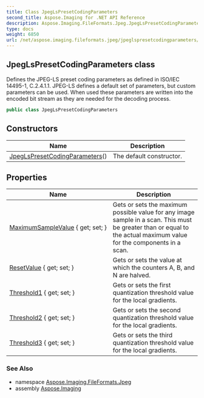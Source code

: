 ```yaml
---
title: Class JpegLsPresetCodingParameters
second_title: Aspose.Imaging for .NET API Reference
description: Aspose.Imaging.FileFormats.Jpeg.JpegLsPresetCodingParameters class. Defines the JPEGLS preset coding parameters as defined in ISO/IEC 144951 C.2.4.1.1. JPEGLS defines a default set of parameters but custom parameters can be used. When used these parameters are written into the encoded bit stream as they are needed for the decoding process
type: docs
weight: 6850
url: /net/aspose.imaging.fileformats.jpeg/jpeglspresetcodingparameters/
---
```

## JpegLsPresetCodingParameters class

Defines the JPEG-LS preset coding parameters as defined in ISO/IEC 14495-1, C.2.4.1.1. JPEG-LS defines a default set of parameters, but custom parameters can be used. When used these parameters are written into the encoded bit stream as they are needed for the decoding process.

```csharp
public class JpegLsPresetCodingParameters
```

## Constructors

| Name | Description |
| --- | --- |
| [JpegLsPresetCodingParameters](jpeglspresetcodingparameters/)() | The default constructor. |

## Properties

| Name | Description |
| --- | --- |
| [MaximumSampleValue](../../aspose.imaging.fileformats.jpeg/jpeglspresetcodingparameters/maximumsamplevalue/) { get; set; } | Gets or sets the maximum possible value for any image sample in a scan. This must be greater than or equal to the actual maximum value for the components in a scan. |
| [ResetValue](../../aspose.imaging.fileformats.jpeg/jpeglspresetcodingparameters/resetvalue/) { get; set; } | Gets or sets the value at which the counters A, B, and N are halved. |
| [Threshold1](../../aspose.imaging.fileformats.jpeg/jpeglspresetcodingparameters/threshold1/) { get; set; } | Gets or sets the first quantization threshold value for the local gradients. |
| [Threshold2](../../aspose.imaging.fileformats.jpeg/jpeglspresetcodingparameters/threshold2/) { get; set; } | Gets or sets the second quantization threshold value for the local gradients. |
| [Threshold3](../../aspose.imaging.fileformats.jpeg/jpeglspresetcodingparameters/threshold3/) { get; set; } | Gets or sets the third quantization threshold value for the local gradients. |

### See Also

* namespace [Aspose.Imaging.FileFormats.Jpeg](../../aspose.imaging.fileformats.jpeg/)
* assembly [Aspose.Imaging](../../)


